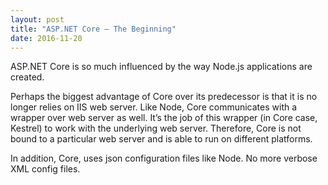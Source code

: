 ```yaml
---
layout: post
title: "ASP.NET Core – The Beginning"
date: 2016-11-20
---
```


ASP.NET Core is so much influenced by the way Node.js applications are created.

Perhaps the biggest advantage of Core over its predecessor is that it is no longer relies on IIS web server. Like Node, Core communicates with a wrapper over web server as well. It’s the job of this wrapper (in Core case, Kestrel) to work with the underlying web server. Therefore, Core is not bound to a particular web server and is able to run on different platforms.

In addition, Core, uses json configuration files like Node. No more verbose XML config files.
